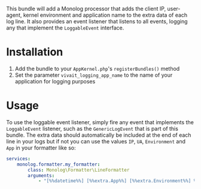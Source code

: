 This bundle will add a Monolog processor that adds the client IP, user-agent, kernel environment and application name to the extra data of each log line.
It also provides an event listener that listens to all events, logging any that implement the `LoggableEvent` interface.

# Installation
1. Add the bundle to your `AppKernel.php`'s `registerBundles()` method
2. Set the parameter `vivait_logging_app_name` to the name of your application for logging purposes

# Usage
To use the loggable event listener, simply fire any event that implements the `LoggableEvent` listener, such as the `GenericLogEvent` that is part of this bundle.
The extra data should automatically be included at the end of each line in your logs but if not you can use the values `IP`, `UA`, `Environment` and `App` in your formatter like so:

```yaml
services:
    monolog.formatter.my_formatter:
        class: Monolog\Formatter\LineFormatter
        arguments:
            - "[%%datetime%%] [%%extra.App%%] [%%extra.Environment%%] %%channel%%.%%level_name%%: %%message%% %%context%% [%%extra.IP%%] [%%extra.UA%%]\n"
```
